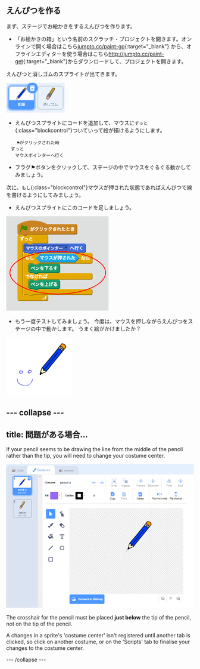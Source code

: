## えんぴつを作る

まず、ステージでお絵かきをするえんぴつを作ります。

+ 「お絵かきの箱」という名前のスクラッチ・プロジェクトを開きます。オンラインで開く場合はこちら[jumpto.cc/paint-go](http://jumpto.cc/paint-go){:target="_blank"} から、オフラインエディターを使う場合はこちら<http://jumpto.cc/paint-get>{:target="_blank"}からダウンロードして、プロジェクトを開きます。

えんぴつと消しゴムのスプライトが出てきます。

![screenshot](images/paint-starter.png)

+ えんぴつスプライトにコードを追加して、マウスに`ずっと`{:class="blockcontrol"}ついていって絵が描けるようにします。

```blocks
    ⚑がクリックされた時
　ずっと
　　マウスポインターへ行く
```

+ フラグ⚑ボタンをクリックして、ステージの中でマウスをぐるぐる動かしてみましょう。

次に、`もし`{:class="blockcontrol"}マウスが押された状態であればえんぴつで線を書けるようにしてみましょう。

+ えんぴつスプライトにこのコードを足しましょう。

![screenshot](images/paint-pencil-draw-code.png)

+ もう一度テストしてみましょう。 今度は、マウスを押しながらえんぴつをステージの中で動かします。 うまく絵がかけましたか？

![screenshot](images/paint-draw.png)

## \--- collapse \---

## title: 問題がある場合...

If your pencil seems to be drawing the line from the middle of the pencil rather than the tip, you will need to change your costume center.

![Costume center](images/costume-center.png)

The crosshair for the pencil must be placed **just below** the tip of the pencil, not on the tip of the pencil.

A changes in a sprite's 'costume center' isn't registered until another tab is clicked, so click on another costume, or on the 'Scripts' tab to finalise your changes to the costume center.

\--- /collapse \---